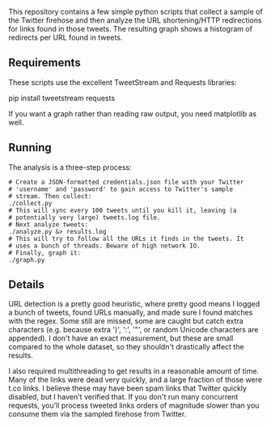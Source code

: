 This repository contains a few simple python scripts that collect a
sample of the Twitter firehose and then analyze the URL
shortening/HTTP redirections for links found in those tweets. The
resulting graph shows a histogram of redirects per URL found in
tweets.

Requirements
------------

These scripts use the excellent TweetStream and Requests libraries:

pip install tweetstream requests

If you want a graph rather than reading raw output, you need
matplotlib as well.

Running
-------

The analysis is a three-step process:

    # Create a JSON-formatted credentials.json file with your Twitter
    # 'username' and 'password' to gain access to Twitter's sample
    # stream. Then collect:
    ./collect.py
    # This will sync every 100 tweets until you kill it, leaving (a
    # potentially very large) tweets.log file.
    # Next analyze tweets:
    ./analyze.py &> results.log
    # This will try to follow all the URLs it finds in the tweets. It
    # uses a bunch of threads. Beware of high network IO.
    # Finally, graph it:
    ./graph.py

Details
-------

URL detection is a pretty good heuristic, where pretty good means I
logged a bunch of tweets, found URLs manually, and made sure I found
matches with the regex. Some still are missed, some are caught but
catch extra characters (e.g. because extra ')', ':', '"', or random
Unicode characters are appended). I don't have an exact measurement,
but these are small compared to the whole dataset, so they shouldn't
drastically affect the results.

I also required multithreading to get results in a reasonable amount
of time. Many of the links were dead very quickly, and a large
fraction of those were t.co links. I believe these may have been spam
links that Twitter quickly disabled, but I haven't verified that. If
you don't run many concurrent requests, you'll process tweeted links
orders of magnitude slower than you consume them via the sampled
firehose from Twitter.
